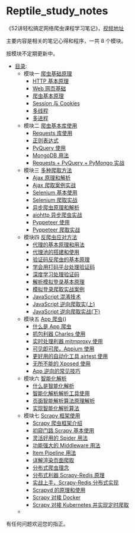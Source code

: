 # Reptile_study_notes

《52讲轻松搞定网络爬虫课程学习笔记》，[视频地址](https://kaiwu.lagou.com/course/courseInfo.htm?courseId=46#/content)

主要内容是相关的笔记心得和程序，一共 8 个模块。

按模块不定期更新中。

* [目录](README.md):
    * 模块一 [爬虫基础原理](notes/Module_1/)
        * [HTTP 基本原理](notes/Module_1/lecture_1.md)
        * [Web 网页基础](notes/Module_1/lecture_2.md)
        * [爬虫基本原理](notes/Module_1/lecture_3.md)
        * [Session 与 Cookies](notes/Module_1/lecture_4.md)
        * [多线程](notes/Module_1/lecture_5.md)
        * [多进程](notes/Module_1/lecture_6.md)
    * 模块二 [爬虫基本库使用](notes/Module_2/)
        * [Requests 库使用](notes/Module_2/lecture_7.md)
        * [正则表达式](notes/Module_2/lecture_8.md)
        * [PyQuery 使用](notes/Module_2/lecture_9.md)
        * [MongoDB 用法](notes/Module_2/lecture_10.md)
        * [Requests + PyQuery + PyMongo 实战](notes/Module_2/lecture_11.md)
    * 模块三 [多种爬取方法](notes/Module_3/)
        * [Ajax 原理和解析](notes/Module_3/lecture_12.md)
        * [Ajax 爬取案例实战](notes/Module_3/lecture_13.md)
        * [Selenium 基本使用](notes/Module_3/lecture_14.md)
        * [Selenium 爬取实战](notes/Module_3/lecture_15.md)
        * [异步爬虫原理和解析](notes/Module_3/lecture_16.md)
        * [aiohttp 异步爬虫实战](notes/Module_3/lecture_17.md)
        * [Pyppeteer 使用](notes/Module_3/lecture_18.md)
        * [Pyppeteer 爬取实战](notes/Module_3/lecture_19.md)
    * 模块四 [反爬虫应对方法]()
        * [代理的基本原理和用法]()
        * [代理池的搭建和使用]()
        * [验证码反爬虫的基本原理]()
        * [学会用打码平台处理验证码]()
        * [深度学习处理验证码]()
        * [解析模拟登录基本原理]()
        * [模拟登录爬取实战案例]()
        * [JavaScript 混淆技术]()
        * [JavaScript 逆向爬取实(上)]()
        * [JavaScript 逆向爬取实战(下)]()
    * 模块五 [App 爬虫]()()
        * [什么是 App 爬虫]()
        * [抓包利器 Charles 使用]()
        * [实时处理利器 mitmproxy 使用]()
        * [可见即可爬，Appium 使用]()
        * [更好用的自动化工具 airtest 使用]()
        * [无所不能的 Xposed 使用]()
        * [App 逆向的常见技巧]()
    * 模块六 [智能化解析]()
        * [什么是智能化解析]()
        * [智能化解析解析工具使用]()
        * [页面智能解析算法原理解析]()
        * [实现智能化解析算法]()
    * 模块七 [Scrapy 框架使用]()
        * [Scrapy 爬虫框架介绍]()
        * [初窥门路 Scrapy 基本使用]()
        * [灵活好用的 Spider 用法]()
        * [功能强大的 Middleware 用法]()
        * [Item Pipeline 用法]()
        * [详解渲染页面爬取]()
        * [分布式爬虫理念]()
        * [分布式利器 Scrapy-Redis 原理]()
        * [实战上手，Scrapy-Redis 分布式实现]()
        * [Scrapyd 的原理和使用]()
        * [Scrapy 对接 Docker]()
        * [Scrapy 对接 Kubernetes 并实现定时爬取]()
    * 

有任何问题欢迎您的指正。



